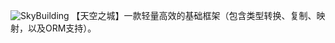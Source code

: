 ![SkyBuilding](https://raw.githubusercontent.com/tinylit/skybuilding/master/skybuilding.png '')
【天空之城】一款轻量高效的基础框架（包含类型转换、复制、映射，以及ORM支持）。
